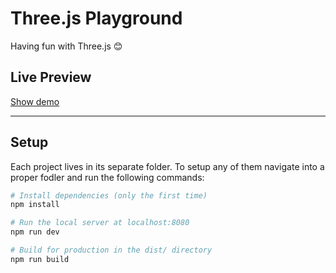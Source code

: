 # Three.js Playground

Having fun with Three.js 😊

## Live Preview

[Show demo](https://madebyalex.github.io/threejs-playground/)

---

## Setup

Each project lives in its separate folder. To setup any of them navigate into a proper fodler and run the following commands:

```bash
# Install dependencies (only the first time)
npm install

# Run the local server at localhost:8080
npm run dev

# Build for production in the dist/ directory
npm run build
```
